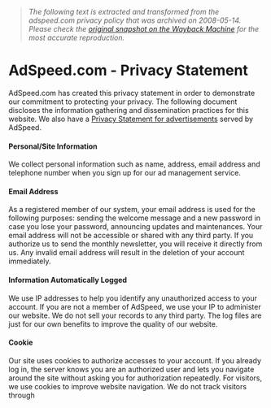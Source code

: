 > *The following text is extracted and transformed from the adspeed.com privacy policy that was archived on 2008-05-14. Please check the [original snapshot on the Wayback Machine](https://web.archive.org/web/20080514210648id_/http%3A//www.adspeed.com/Knowledges/1/Resources/Privacy_Statement.html) for the most accurate reproduction.*

# AdSpeed.com - Privacy Statement

AdSpeed.com has created this privacy statement in order to demonstrate our commitment to protecting your privacy. The following document discloses the information gathering and dissemination practices for this website. We also have a [Privacy Statement for advertisements](http://www.adspeed.com/Knowledges/188/Resources/Privacy_Statement_Ad_Serving.html) served by AdSpeed. 

#### Personal/Site Information

We collect personal information such as name, address, email address and telephone number when you sign up for our ad management service. 

#### Email Address

As a registered member of our system, your email address is used for the following purposes: sending the welcome message and a new password in case you lose your password, announcing updates and maintenances. Your email address will not be accessible or shared with any third party. If you authorize us to send the monthly newsletter, you will receive it directly from us. Any invalid email address will result in the deletion of your account immediately. 

#### Information Automatically Logged

We use IP addresses to help you identify any unauthorized access to your account. If you are not a member of AdSpeed, we use your IP to administer our website. We do not sell your records to any third party. The log files are just for our own benefits to improve the quality of our website. 

#### Cookie

Our site uses cookies to authorize accesses to your account. If you already log in, the server knows you are an authorized user and lets you navigate around the site without asking you for authorization repeatedly. For visitors, we use cookies to improve website navigation. We do not track visitors through 
